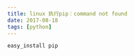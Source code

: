 ```yaml
---
title: linux 执行pip：command not found
date: 2017-08-18
tags: [python]
---
```



```bash
easy_install pip
```